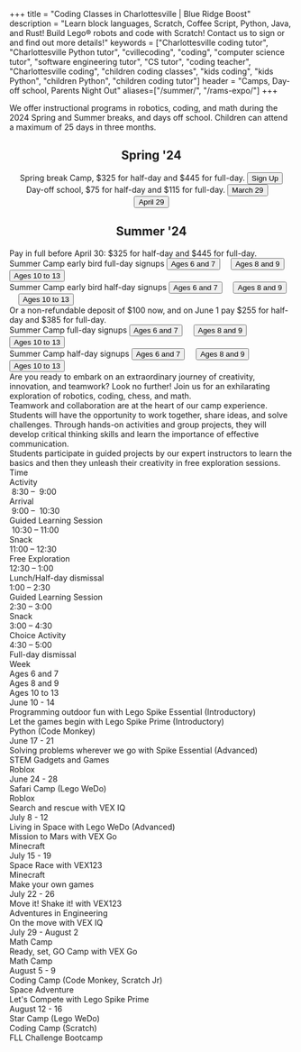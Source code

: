 +++
title = "Coding Classes in Charlottesville | Blue Ridge Boost"
description = "Learn block languages, Scratch, Coffee Script, Python, Java, and Rust! Build Lego&reg; robots and code with Scratch! Contact us to sign or and find out more details!"
keywords = ["Charlottesville coding tutor", "Charlottesville Python tutor", "cvillecoding", "coding", "computer science tutor", "software engineering tutor", "CS tutor", "coding teacher", "Charlottesville coding", "children coding classes", "kids coding", "kids Python", "children Python", "children coding tutor"]
header = "Camps, Day-off school, Parents Night Out"
aliases=["/summer/", "/rams-expo/"]
+++

<p></p>

<div class="container">
    <div class="row  justify-content-center">
        <div class="col">
            <div class="vstack gap-3 px-2 pb-2 text-center">  
                <div class="px-2 darknote">
                    We offer instructional programs in robotics, coding, and math during the 2024 Spring and Summer breaks, and days off school. Children can attend a maximum of 25 days in three months.
                </div>
            </div>
        </div>
    </div>
    <div class="row  justify-content-center">
        <div class="col">
            <h2><center>Spring '24</center></h2>
        </div>
    </div>
    <div class="row  justify-content-center">
        <div class="col"><center>
            Spring break Camp, $325 for half-day and $445 for full-day. <a href="https://spring-break-24.cheddarup.com"><button class="button-8s" role="button">Sign Up</button></a></center>
        </div>
    </div>
    <div class="row  justify-content-center">
        <div class="col"><center>
            Day-off school, $75 for half-day and $115 for full-day. <a href="https://march-29-2024.cheddarup.com"><button class="button-8s" role="button">March 29</button></a> &nbsp;&nbsp;&nbsp;  <a href="https://April-29-2024.cheddarup.com"><button class="button-8s" role="button">April 29</button></a></center>
        </div>
    </div>
</div>

<div class="container">
    <div class="row  justify-content-center">
        <div class="col">
            <h2><center>Summer '24</center></h2>
        </div>
    </div>
    <div class="row  justify-content-center">
        <div class="col">
            <div class="vstack gap-3 px-2 pb-2 text-center">  
                <div class="px-2 darknote">
                    Pay in full before April 30: $325 for half-day and $445 for full-day.<br>
                    Summer Camp early bird full-day signups <a href="https://summer-24-ages-6-to-7-full-day.cheddarup.com"><button class="button-8s" role="button">Ages 6 and 7</button></a> &nbsp;&nbsp;&nbsp; <a href="https://summer-24-ages-8-to-10-full-day.cheddarup.com"><button class="button-8s" role="button">Ages 8 and 9</button></a> &nbsp;&nbsp;&nbsp; <a href="https://summer-24-ages-10-to-13-full-day.cheddarup.com"><button class="button-8s" role="button">Ages 10 to 13</button></a><br>
                    Summer Camp early bird half-day signups <a href="https://summer-24-ages-6-and-7-half-day.cheddarup.com"><button class="button-8s" role="button">Ages 6 and 7</button></a> &nbsp;&nbsp;&nbsp; <a href="https://summer-24-ages-8-to-10-half-day.cheddarup.com"><button class="button-8s" role="button">Ages 8 and 9</button></a> &nbsp;&nbsp;&nbsp; <a href="https://summer-24-ages-10-to-13-half-day.cheddarup.com"><button class="button-8s" role="button">Ages 10 to 13</button></a><br>
                    Or a non-refundable deposit of $100 now, and on June 1 pay $255 for half-day and $385 for full-day.  <br>
                    Summer Camp full-day signups <a href="https://summer-24-ages-6-and-7-full-day-deposit.cheddarup.com"><button class="button-8s" role="button">Ages 6 and 7</button></a> &nbsp;&nbsp;&nbsp; <a href="https://summer-24-ages-8-to-10-half-day.cheddarup.com"><button class="button-8s" role="button">Ages 8 and 9</button></a> &nbsp;&nbsp;&nbsp; <a href="https://summer-24-ages-10-to-13-full-day-deposit.cheddarup.com"><button class="button-8s" role="button">Ages 10 to 13</button></a><br>
                    Summer Camp half-day signups <a href="https://summer-24-ages-6-and-7-half-day-deposit.cheddarup.com"><button class="button-8s" role="button">Ages 6 and 7</button></a> &nbsp;&nbsp;&nbsp; <a href="https://summer-24-ages-8-and-9-half-day-deposit.cheddarup.com"><button class="button-8s" role="button">Ages 8 and 9</button></a> &nbsp;&nbsp;&nbsp; <a href="https://summer-24-ages-10-to-13-half-day-deposit.cheddarup.com"><button class="button-8s" role="button">Ages 10 to 13</button></a>
                </div>
            </div>
        </div>
    </div>
</div>

<div class="container">
    <div class="row pb-1">
        <div class="col-6">
        Are you ready to embark on an extraordinary journey of creativity, innovation, and teamwork? Look no further! Join us for an exhilarating exploration of robotics, coding, chess, and math. <br>
        Teamwork and collaboration are at the heart of our camp experience. Students will have the opportunity to work together, share ideas, and solve challenges. Through hands-on activities and group projects, they will develop critical thinking skills and learn the importance of effective communication.<br>
        Students participate in guided projects by our expert instructors to learn the basics and then they unleash their creativity in free exploration sessions.
        </div>
        <div class="col-6">
            <div class="container p-0 m-0 b-0">
                <div class="row py-1 table-header">
                    <div class="col-5 text-center">Time</div>	
                    <div class="col-7">Activity</div>
                </div>
                <div class="row py-1">
                    <div class="col-5 text-center">&nbsp;8:30 &ndash; &nbsp;9:00</div>
                    <div class="col-7">Arrival</div>
                </div>
                <div class="row py-1 table-dark-row">
                    <div class="col-5 text-center">&nbsp;9:00 &ndash; &nbsp;10:30	</div>
                    <div class="col-7 ">Guided Learning Session</div>
                </div>
                <div class="row py-1">
                    <div class="col-5 text-center">&nbsp;10:30 &ndash; 11:00 </div>
                    <div class="col-7">Snack</div>
                </div>
                <div class="row py-1 table-dark-row">
                    <div class="col-5 text-center">11:00 &ndash; 12:30</div>	
                    <div class="col-7">Free Exploration</div>
                </div>
                <div class="row py-1">
                    <div class="col-5 text-center">12:30 &ndash; 1:00</div>
                    <div class="col-7">Lunch/Half-day dismissal</div>
                </div>
                <div class="row py-1 table-dark-row">
                    <div class="col-5 text-center">1:00 &ndash; 2:30</div>	
                    <div class="col-7">Guided Learning Session</div>
                </div>
                <div class="row py-1">
                    <div class="col-5 text-center">2:30 &ndash; 3:00</div>	
                    <div class="col-7">Snack</div>
                </div>
                <div class="row py-1 table-dark-row">
                    <div class="col-5 text-center">3:00  &ndash;  4:30	</div>
                    <div class="col-7">Choice Activity</div>
                </div>
                <div class="row py-1">
                    <div class="col-5 text-center">4:30  &ndash;  5:00	</div>
                    <div class="col-7">Full-day dismissal</div>
                </div>
            </div>
        </div> <!-- inner container -->
    </div>
</div> <!-- outer container -->

<div class="container">
    <div class="row table-header">
        <div class="col-2">Week</div>
        <div class="col-3">Ages 6 and 7</div>
        <div class="col-3">Ages 8 and 9</div>
        <div class="col-3">Ages 10 to 13</div>
    </div>
    <div class="row">
        <div class="col-2">June 10 - 14</div>
        <div class="col-3">Programming outdoor fun with Lego Spike Essential (Introductory)</div>
        <div class="col-3">Let the games begin with Lego Spike Prime (Introductory)</div>
        <div class="col-3">Python (Code Monkey)</div>
    </div>
    <div class="row table-dark-row">
        <div class="col-2">June 17 - 21</div>
        <div class="col-3">Solving problems wherever we go with Spike Essential (Advanced) </div>
        <div class="col-3">STEM Gadgets and Games</div>
        <div class="col-3">Roblox</div>
    </div>
    <div class="row">
        <div class="col-2">June 24 - 28</div>
        <div class="col-3">Safari Camp (Lego WeDo)</div>
        <div class="col-3">Roblox</div>
        <div class="col-3">Search and rescue with VEX IQ</div>
    </div>
    <div class="row table-dark-row">
        <div class="col-2">July 8 - 12</div>
        <div class="col-3">Living in Space with Lego WeDo (Advanced)</div>
        <div class="col-3">Mission to Mars with VEX Go</div>
        <div class="col-3">Minecraft</div>
    </div>
    <div class="row">
        <div class="col-2">July 15 - 19</div>
        <div class="col-3">Space Race with VEX123</div>
        <div class="col-3">Minecraft</div>
        <div class="col-3">Make your own games</div>
    </div>
    <div class="row table-dark-row">
        <div class="col-2">July 22 - 26</div>
        <div class="col-3">Move it! Shake it! with VEX123</div>
        <div class="col-3">Adventures in Engineering</div>
        <div class="col-3">On the move with VEX IQ</div>
    </div>
    <div class="row">
        <div class="col-2">July 29 - August 2</div>
        <div class="col-3">Math Camp</div>
        <div class="col-3">Ready, set, GO Camp with VEX Go</div>
        <div class="col-3">Math Camp</div>
    </div>
    <div class="row table-dark-row">
        <div class="col-2">August 5 - 9</div>
        <div class="col-3">Coding Camp (Code Monkey, Scratch Jr)</div>
        <div class="col-3">Space Adventure</div>
        <div class="col-3">Let's Compete with Lego Spike Prime</div>
    </div>
    <div class="row">
        <div class="col-2">August 12 - 16</div>
        <div class="col-3">Star Camp (Lego WeDo)</div>
        <div class="col-3">Coding Camp (Scratch)</div>
        <div class="col-3">FLL Challenge Bootcamp</div>
    </div>
</div>


<!-- <div class="container">
    <div class="row  justify-content-center">
        <div class="col">
            <div class="vstack gap-3 px-2 pb-2 text-center">  
                <div class="px-2 darknote">
                    Past offerings
                </div>
                <div class="px-2">
                    <a href="/camps/winter-23/">Winter 23</a>
                </div>
                <div class="px-2">
                    <a href="/camps/coding/summer-23/">Summer 23</a>
                </div>
            </div>
        </div>
    </div>
</div>  -->